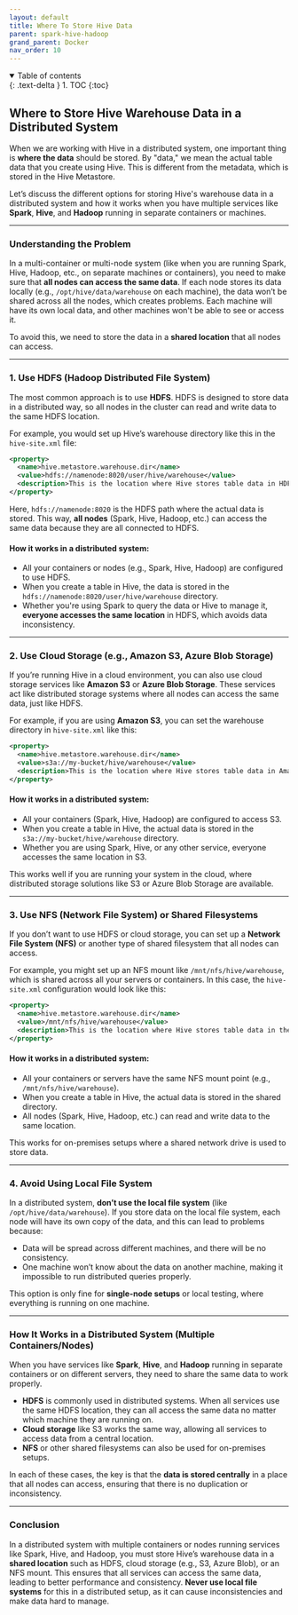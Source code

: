 ```yaml
---
layout: default
title: Where To Store Hive Data
parent: spark-hive-hadoop
grand_parent: Docker
nav_order: 10
---
```


<details open markdown="block">
  <summary>
    Table of contents
  </summary>
  {: .text-delta }
1. TOC
{:toc}
</details>

## Where to Store Hive Warehouse Data in a Distributed System

When we are working with Hive in a distributed system, one important thing is **where the data** should be stored. By "data," we mean the actual table data that you create using Hive. This is different from the metadata, which is stored in the Hive Metastore.

Let’s discuss the different options for storing Hive's warehouse data in a distributed system and how it works when you have multiple services like **Spark**, **Hive**, and **Hadoop** running in separate containers or machines.

---

### Understanding the Problem

In a multi-container or multi-node system (like when you are running Spark, Hive, Hadoop, etc., on separate machines or containers), you need to make sure that **all nodes can access the same data**. If each node stores its data locally (e.g., `/opt/hive/data/warehouse` on each machine), the data won’t be shared across all the nodes, which creates problems. Each machine will have its own local data, and other machines won't be able to see or access it.

To avoid this, we need to store the data in a **shared location** that all nodes can access.

---

### 1. **Use HDFS (Hadoop Distributed File System)**

The most common approach is to use **HDFS**. HDFS is designed to store data in a distributed way, so all nodes in the cluster can read and write data to the same HDFS location.

For example, you would set up Hive’s warehouse directory like this in the `hive-site.xml` file:

```xml
<property>
  <name>hive.metastore.warehouse.dir</name>
  <value>hdfs://namenode:8020/user/hive/warehouse</value>
  <description>This is the location where Hive stores table data in HDFS.</description>
</property>
```

Here, `hdfs://namenode:8020` is the HDFS path where the actual data is stored. This way, **all nodes** (Spark, Hive, Hadoop, etc.) can access the same data because they are all connected to HDFS.

#### **How it works in a distributed system**:
- All your containers or nodes (e.g., Spark, Hive, Hadoop) are configured to use HDFS.
- When you create a table in Hive, the data is stored in the `hdfs://namenode:8020/user/hive/warehouse` directory.
- Whether you're using Spark to query the data or Hive to manage it, **everyone accesses the same location** in HDFS, which avoids data inconsistency.

---

### 2. **Use Cloud Storage (e.g., Amazon S3, Azure Blob Storage)**

If you’re running Hive in a cloud environment, you can also use cloud storage services like **Amazon S3** or **Azure Blob Storage**. These services act like distributed storage systems where all nodes can access the same data, just like HDFS.

For example, if you are using **Amazon S3**, you can set the warehouse directory in `hive-site.xml` like this:

```xml
<property>
  <name>hive.metastore.warehouse.dir</name>
  <value>s3a://my-bucket/hive/warehouse</value>
  <description>This is the location where Hive stores table data in Amazon S3.</description>
</property>
```

#### **How it works in a distributed system**:
- All your containers (Spark, Hive, Hadoop) are configured to access S3.
- When you create a table in Hive, the actual data is stored in the `s3a://my-bucket/hive/warehouse` directory.
- Whether you are using Spark, Hive, or any other service, everyone accesses the same location in S3.

This works well if you are running your system in the cloud, where distributed storage solutions like S3 or Azure Blob Storage are available.

---

### 3. **Use NFS (Network File System) or Shared Filesystems**

If you don’t want to use HDFS or cloud storage, you can set up a **Network File System (NFS)** or another type of shared filesystem that all nodes can access.

For example, you might set up an NFS mount like `/mnt/nfs/hive/warehouse`, which is shared across all your servers or containers. In this case, the `hive-site.xml` configuration would look like this:

```xml
<property>
  <name>hive.metastore.warehouse.dir</name>
  <value>/mnt/nfs/hive/warehouse</value>
  <description>This is the location where Hive stores table data in the shared NFS mount.</description>
</property>
```

#### **How it works in a distributed system**:
- All your containers or servers have the same NFS mount point (e.g., `/mnt/nfs/hive/warehouse`).
- When you create a table in Hive, the actual data is stored in the shared directory.
- All nodes (Spark, Hive, Hadoop, etc.) can read and write data to the same location.

This works for on-premises setups where a shared network drive is used to store data.

---

### 4. **Avoid Using Local File System**

In a distributed system, **don’t use the local file system** (like `/opt/hive/data/warehouse`). If you store data on the local file system, each node will have its own copy of the data, and this can lead to problems because:

- Data will be spread across different machines, and there will be no consistency.
- One machine won’t know about the data on another machine, making it impossible to run distributed queries properly.

This option is only fine for **single-node setups** or local testing, where everything is running on one machine.

---

### How It Works in a Distributed System (Multiple Containers/Nodes)

When you have services like **Spark**, **Hive**, and **Hadoop** running in separate containers or on different servers, they need to share the same data to work properly.

- **HDFS** is commonly used in distributed systems. When all services use the same HDFS location, they can all access the same data no matter which machine they are running on.
- **Cloud storage** like S3 works the same way, allowing all services to access data from a central location.
- **NFS** or other shared filesystems can also be used for on-premises setups.

In each of these cases, the key is that the **data is stored centrally** in a place that all nodes can access, ensuring that there is no duplication or inconsistency.

---

### Conclusion

In a distributed system with multiple containers or nodes running services like Spark, Hive, and Hadoop, you must store Hive’s warehouse data in a **shared location** such as HDFS, cloud storage (e.g., S3, Azure Blob), or an NFS mount. This ensures that all services can access the same data, leading to better performance and consistency. **Never use local file systems** for this in a distributed setup, as it can cause inconsistencies and make data hard to manage.